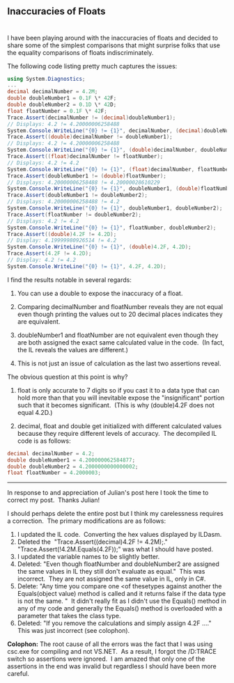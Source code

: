 ## Inaccuracies of Floats 
#
I have been playing around with the inaccuracies of floats and decided to share some of the simplest comparisons that might surprise folks that use the equality comparisons of floats indiscriminately.

The following code listing pretty much captures the issues:
```csharp
using System.Diagnostics;
... 
decimal decimalNumber = 4.2M; 
double doubleNumber1 = 0.1F \* 42F; 
double doubleNumber2 = 0.1D \* 42D; 
float floatNumber = 0.1F \* 42F;
Trace.Assert(decimalNumber != (decimal)doubleNumber1); 
// Displays: 4.2 != 4.20000006258488 
System.Console.WriteLine("{0} != {1}", decimalNumber, (decimal)doubleNumber1);
Trace.Assert((double)decimalNumber != doubleNumber1); 
// Displays: 4.2 != 4.20000006258488 
System.Console.WriteLine("{0} != {1}", (double)decimalNumber, doubleNumber1);
Trace.Assert((float)decimalNumber != floatNumber); 
// Displays: 4.2 != 4.2 
System.Console.WriteLine("{0} != {1}", (float)decimalNumber, floatNumber);
Trace.Assert(doubleNumber1 != (double)floatNumber); 
// Displays: 4.20000006258488 != 4.20000028610229 
System.Console.WriteLine("{0} != {1}", doubleNumber1, (double)floatNumber);
Trace.Assert(doubleNumber1 != doubleNumber2); 
// Displays: 4.20000006258488 != 4.2 
System.Console.WriteLine("{0} != {1}", doubleNumber1, doubleNumber2);
Trace.Assert(floatNumber != doubleNumber2); 
// Displays: 4.2 != 4.2 
System.Console.WriteLine("{0} != {1}", floatNumber, doubleNumber2);
Trace.Assert((double)4.2F != 4.2D); 
// Display: 4.19999980926514 != 4.2 
System.Console.WriteLine("{0} != {1}", (double)4.2F, 4.2D);
Trace.Assert(4.2F != 4.2D); 
// Display: 4.2 != 4.2 
System.Console.WriteLine("{0} != {1}", 4.2F, 4.2D);
```

I find the results notable in several regards:

1. You can use a double to expose the inaccuracy of a float.
    
2. Comparing decimalNumber and floatNumber reveals they are not equal even though printing the values out to 20 decimal places indicates they are equivalent.
    
3. doubleNumber1 and floatNumber are not equivalent even though they are both assigned the exact same calculated value in the code.  (In fact, the IL reveals the values are different.)
    
4. This is not just an issue of calculation as the last two assertions reveal.
    

The obvious question at this point is why?

1. float is only accurate to 7 digits so if you cast it to a data type that can hold more than that you will inevitable expose the "insignificant" portion such that it becomes significant.  (This is why (double)4.2F does not equal 4.2D.)
    
2. decimal, float and double get initialized with different calculated values because they require different levels of accuracy.  The decompiled IL code is as follows:
    
```csharp
decimal decimalNumber = 4.2; 
double doubleNumber1 = 4.200000062584877; 
double doubleNumber2 = 4.2000000000000002; 
float floatNumber = 4.2000003;
```

* * *

In response to and appreciation of Julian's post here I took the time to correct my post.  Thanks Julian!

I should perhaps delete the entire post but I think my carelessness requires a correction.  The primary modifications are as follows:

1. I updated the IL code.  Converting the hex values displayed by ILDasm.
2. Deleted the  "Trace.Assert((decimal)4.2F != 4.2M);."  "Trace.Assert(!4.2M.Equals(4.2F));" was what I should have posted.
3. I updated the variable names to be slightly better.
4. Deleted: "Even though floatNumber and doubleNumber2 are assigned the same values in IL they still don't evaluate as equal."  This was incorrect.  They are not assigned the same value in IL, only in C#.
5. Delete: "Any time you compare one <of thesetypes against another the Equals(object value) method is called and it returns false if the data type is not the same. "  It didn't really fit as I didn't use the Equals() method in any of my code and generally the Equals() method is overloaded with a parameter that takes the class type.
6. Deleted: "If you remove the calculations and simply assign 4.2F ...."  This was just incorrect (see colophon).

**Colophon:** The root cause of all the errors was the fact that I was using csc.exe for compiling and not VS.NET.  As a result, I forgot the /D:TRACE switch so assertions were ignored.  I am amazed that only one of the assertions in the end was invalid but regardless I should have been more careful.
